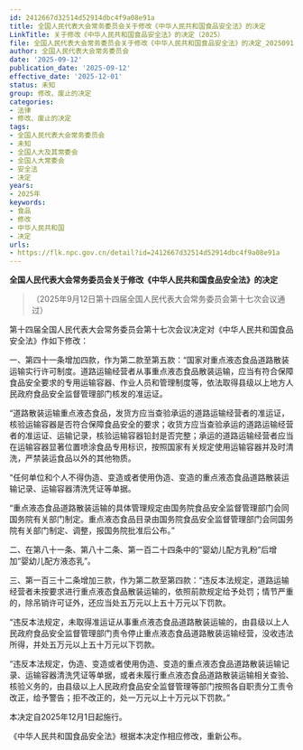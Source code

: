 ```yaml
---
id: 2412667d32514d52914dbc4f9a08e91a
title: 全国人民代表大会常务委员会关于修改《中华人民共和国食品安全法》的决定
LinkTitle: 关于修改《中华人民共和国食品安全法》的决定（2025）
file: 全国人民代表大会常务委员会关于修改《中华人民共和国食品安全法》的决定_20250912_2412667d32514d52914dbc4f9a08e91a.docx
author: 全国人民代表大会常务委员会
date: '2025-09-12'
publication_date: '2025-09-12'
effective_date: '2025-12-01'
status: 未知
group: 修改、废止的决定
categories:
- 法律
- 修改、废止的决定
tags:
- 全国人民代表大会常务委员会
- 未知
- 全国人大及其常委会
- 全国人大常委会
- 安全法
- 决定
years:
- 2025年
keywords:
- 食品
- 修改
- 中华人民共和国
- 决定
urls:
- https://flk.npc.gov.cn/detail?id=2412667d32514d52914dbc4f9a08e91a
---
```


**全国人民代表大会常务委员会关于修改《中华人民共和国食品安全法》的决定**

> （2025年9月12日第十四届全国人民代表大会常务委员会第十七次会议通过）

第十四届全国人民代表大会常务委员会第十七次会议决定对《中华人民共和国食品安全法》作如下修改：

一、第四十一条增加四款，作为第二款至第五款：“国家对重点液态食品道路散装运输实行许可制度。道路运输经营者从事重点液态食品散装运输，应当有符合保障食品安全要求的专用运输容器、作业人员和管理制度等，依法取得县级以上地方人民政府食品安全监督管理部门核发的准运证。

“道路散装运输重点液态食品，发货方应当查验承运的道路运输经营者的准运证，核验运输容器是否符合保障食品安全的要求；收货方应当查验承运的道路运输经营者的准运证、运输记录，核验运输容器铅封是否完整；承运的道路运输经营者应当在运输容器显著位置喷涂食品专用标识，按照国家有关规定使用运输容器并及时清洗，严禁装运食品以外的其他物质。

“任何单位和个人不得伪造、变造或者使用伪造、变造的重点液态食品道路散装运输记录、运输容器清洗凭证等单据。

“重点液态食品道路散装运输的具体管理规定由国务院食品安全监督管理部门会同国务院有关部门制定。重点液态食品目录由国务院食品安全监督管理部门会同国务院有关部门制定、调整，报国务院批准后公布。”

二、在第八十一条、第八十二条、第一百二十四条中的“婴幼儿配方乳粉”后增加“婴幼儿配方液态乳”。

三、第一百三十二条增加三款，作为第二款至第四款：“违反本法规定，道路运输经营者未按要求进行重点液态食品散装运输的，依照前款规定给予处罚；情节严重的，除吊销许可证外，还应当处五万元以上五十万元以下罚款。

“违反本法规定，未取得准运证从事重点液态食品道路散装运输的，由县级以上人民政府食品安全监督管理部门责令停止重点液态食品道路散装运输经营，没收违法所得，并处五万元以上五十万元以下罚款。

“违反本法规定，伪造、变造或者使用伪造、变造的重点液态食品道路散装运输记录、运输容器清洗凭证等单据，或者未履行重点液态食品道路散装运输相关查验、核验义务的，由县级以上人民政府食品安全监督管理等部门按照各自职责分工责令改正，给予警告；拒不改正的，处一万元以上十万元以下罚款。”

本决定自2025年12月1日起施行。

《中华人民共和国食品安全法》根据本决定作相应修改，重新公布。

